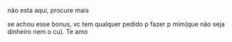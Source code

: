 não esta aqui, procure mais




























































se achou esse bonus, vc tem qualquer pedido p fazer p mim(que não seja dinheiro nem o cu). Te amo